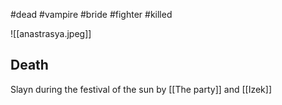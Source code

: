 #dead #vampire #bride #fighter #killed 

![[anastrasya.jpeg]]
## Death
Slayn during the festival of the sun by [[The party]] and [[Izek]]
